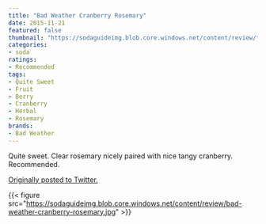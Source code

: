 ```yaml
---
title: "Bad Weather Cranberry Rosemary"
date: 2015-11-21
featured: false
thumbnail: "https://sodaguideimg.blob.core.windows.net/content/review/thumbs/bad-weather-cranberry-rosemary.jpg"
categories:
- soda
ratings:
- Recommended
tags:
- Quite Sweet
- Fruit
- Berry
- Cranberry
- Herbal
- Rosemary
brands:
- Bad Weather
---
```


Quite sweet. Clear rosemary nicely paired with nice tangy cranberry. Recommended.

[Originally posted to Twitter.](https://twitter.com/Cavorter/status/668182654836043776)

{{< figure src="https://sodaguideimg.blob.core.windows.net/content/review/bad-weather-cranberry-rosemary.jpg" >}}

